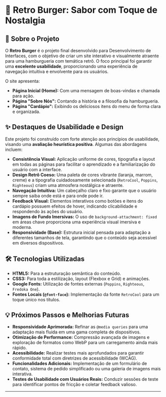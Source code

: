 # 🍔 Retro Burger: Sabor com Toque de Nostalgia

## 🚀 Sobre o Projeto

O **Retro Burger** é o projeto final desenvolvido para Desenvolvimento de Interfaces, com o objetivo de criar um site interativo e visualmente atraente para uma hamburgueria com temática retrô. O foco principal foi garantir uma **excelente usabilidade**, proporcionando uma experiência de navegação intuitiva e envolvente para os usuários.

O site apresenta:

  * **Página Inicial (Home):** Com uma mensagem de boas-vindas e chamada para ação.
  * **Página "Sobre Nós":** Contando a história e a filosofia da hamburgueria.
  * **Página "Cardápio":** Exibindo os deliciosos itens do menu de forma clara e organizada.

## ✨ Destaques de Usabilidade e Design

Este projeto foi construído com forte atenção aos princípios de usabilidade, visando uma **avaliação heurística positiva**. Algumas das abordagens incluem:

  * **Consistência Visual:** Aplicação uniforme de cores, tipografia e layout em todas as páginas para facilitar o aprendizado e a familiarização do usuário com a interface.
  * **Design Retrô Coeso:** Uma paleta de cores vibrante (laranja, marrom, creme) e a tipografia cuidadosamente selecionada (`RetroCool`, `Poppins`, `Righteous`) criam uma atmosfera nostálgica e atraente.
  * **Navegação Intuitiva:** Um cabeçalho claro e fixo garante que o usuário sempre saiba onde está e para onde pode ir.
  * **Feedback Visual:** Elementos interativos como botões e itens do cardápio possuem efeitos de hover, indicando clicabilidade e respondendo às ações do usuário.
  * **Imagens de Fundo Imersivas:** O uso de `background-attachment: fixed` em áreas chave proporciona uma experiência visual imersiva e moderna.
  * **Responsividade (Base):** Estrutura inicial pensada para adaptação a diferentes tamanhos de tela, garantindo que o conteúdo seja acessível em diversos dispositivos.

## 🛠️ Tecnologias Utilizadas

  * **HTML5:** Para a estruturação semântica do conteúdo.
  * **CSS3:** Para toda a estilização, layout (Flexbox e Grid) e animações.
  * **Google Fonts:** Utilização de fontes externas (`Poppins`, `Righteous`, `Fredoka One`).
  * **Fontes Locais (`@font-face`):** Implementação da fonte `RetroCool` para um toque único nos títulos.

## 💡 Próximos Passos e Melhorias Futuras

  * **Responsividade Aprimorada:** Refinar as `@media queries` para uma adaptação mais fluida em uma gama completa de dispositivos.
  * **Otimização de Performance:** Compressão avançada de imagens e exploração de formatos como WebP para um carregamento ainda mais rápido.
  * **Acessibilidade:** Realizar testes mais aprofundados para garantir conformidade total com diretrizes de acessibilidade (WCAG).
  * **Funcionalidades Adicionais:** Implementação de um formulário de contato, sistema de pedido simplificado ou uma galeria de imagens mais interativa.
  * **Testes de Usabilidade com Usuários Reais:** Conduzir sessões de teste para identificar pontos de fricção e coletar feedback valioso.

-----


